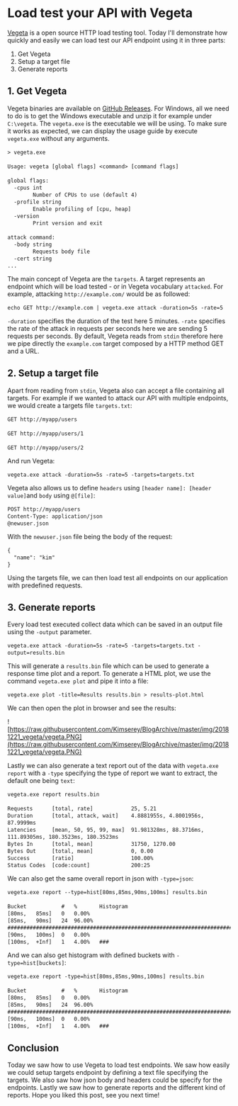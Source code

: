 # Load test your API with Vegeta

[Vegeta](https://github.com/tsenart/vegeta) is a open source HTTP load testing tool. Today I'll demonstrate how quickly and easily we can load test our API endpoint using it in three parts:

1. Get Vegeta
2. Setup a target file
3. Generate reports

## 1. Get Vegeta

Vegeta binaries are available on [GitHub Releases](https://github.com/tsenart/vegeta/releases). For Windows, all we need to do is to get the Windows executable and unzip it for example under `C:\vegeta`.
The `vegeta.exe` is the executable we will be using. To make sure it works as expected, we can display the usage guide by execute `vegeta.exe` without any arguments.

```
> vegeta.exe

Usage: vegeta [global flags] <command> [command flags]

global flags:
  -cpus int
        Number of CPUs to use (default 4)
  -profile string
        Enable profiling of [cpu, heap]
  -version
        Print version and exit

attack command:
  -body string
        Requests body file
  -cert string
...
```

The main concept of Vegeta are the `targets`. A target represents an endpoint which will be load tested - or in Vegeta vocabulary `attacked`. For example, attacking `http://example.com/` would be as followed:

```
echo GET http://example.com | vegeta.exe attack -duration=5s -rate=5
```

`-duration` specifies the duration of the test here 5 minutes. `-rate` specifies the rate of the attack in requests per seconds here we are sending 5 requests per seconds. By default, Vegeta reads from `stdin` therefore here we pipe directly the `example.com` target composed by a HTTP method GET and a URL.

## 2. Setup a target file

Apart from reading from `stdin`, Vegeta also can accept a file containing all targets. For example if we wanted to attack our API with multiple endpoints, we would create a targets file `targets.txt`:

```
GET http://myapp/users

GET http://myapp/users/1

GET http://myapp/users/2
```

And run Vegeta:

```
vegeta.exe attack -duration=5s -rate=5 -targets=targets.txt
```

Vegeta also allows us to define `headers` using `[header name]: [header value]`and `body` using `@[file]`:

```
POST http://myapp/users
Content-Type: application/json
@newuser.json
```

With the `newuser.json` file being the body of the request:

```
{
  "name": "kim"
}
```

Using the targets file, we can then load test all endpoints on our application with predefined requests.

## 3. Generate reports

Every load test executed collect data which can be saved in an output file using the `-output` parameter.

```
vegeta.exe attack -duration=5s -rate=5 -targets=targets.txt -output=results.bin
```

This will generate a `results.bin` file which can be used to generate a response time plot and a report.
To generate a HTML plot, we use the command `vegeta.exe plot` and pipe it into a file:

```
vegeta.exe plot -title=Results results.bin > results-plot.html
```

We can then open the plot in browser and see the results:

![https://raw.githubusercontent.com/Kimserey/BlogArchive/master/img/20181221_vegeta/vegeta.PNG](https://raw.githubusercontent.com/Kimserey/BlogArchive/master/img/20181221_vegeta/vegeta.PNG)

Lastly we can also generate a text report out of the data with `vegeta.exe report` with a `-type` specifying the type of report we want to extract, the default one being `text`:

```
vegeta.exe report results.bin

Requests      [total, rate]            25, 5.21
Duration      [total, attack, wait]    4.8881955s, 4.8001956s, 87.9999ms
Latencies     [mean, 50, 95, 99, max]  91.981328ms, 88.3716ms, 111.89305ms, 180.3523ms, 180.3523ms
Bytes In      [total, mean]            31750, 1270.00
Bytes Out     [total, mean]            0, 0.00
Success       [ratio]                  100.00%
Status Codes  [code:count]             200:25
```

We can also get the same overall report in json with `-type=json`:

```
vegeta.exe report --type=hist[80ms,85ms,90ms,100ms] results.bin

Bucket           #   %       Histogram
[80ms,   85ms]   0   0.00%
[85ms,   90ms]   24  96.00%  ########################################################################
[90ms,   100ms]  0   0.00%
[100ms,  +Inf]   1   4.00%   ###
```

And we can also get histogram with defined buckets with `-type=hist[buckets]`:

```
vegeta.exe report -type=hist[80ms,85ms,90ms,100ms] results.bin

Bucket           #   %       Histogram
[80ms,   85ms]   0   0.00%
[85ms,   90ms]   24  96.00%  ########################################################################
[90ms,   100ms]  0   0.00%
[100ms,  +Inf]   1   4.00%   ###
```

## Conclusion

Today we saw how to use Vegeta to load test endpoints. We saw how easily we could setup targets endpoint by defining a text file specifying the targets. We also saw how json body and headers could be specify for the endpoints. Lastly we saw how to generate reports and the different kind of reports. Hope you liked this post, see you next time!